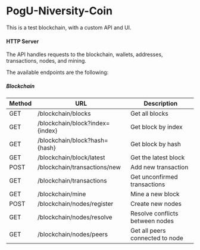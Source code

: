 # PogU-Niversity-Coin

This is a test blockchain, with a custom API and UI.

#### HTTP Server
The API handles requests to the blockchain, wallets, addresses, transactions, nodes, and mining.

The available endpoints are the following:

##### Blockchain

|Method|URL|Description|
|------|---|-----------|
|GET|/blockchain/blocks|Get all blocks|
|GET|/blockchain/block?index={index}|Get block by index|
|GET|/blockchain/block?hash={hash}|Get block by hash|
|GET|/blockchain/block/latest|Get the latest block|
|POST|/blockchain/transactions/new|Add new transaction|
|GET|/blockchain/transactions|Get unconfirmed transactions|
|GET|/blockchain/mine|Mine a new block|
|POST|/blockchain/nodes/register|Create new nodes|
|GET|/blockchain/nodes/resolve|Resolve conflicts between nodes|
|GET|/blockchain/nodes/peers|Get all peers connected to node|